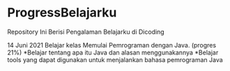 # ProgressBelajarku
Repository Ini Berisi Pengalaman Belajarku di Dicoding

14 Juni 2021
Belajar kelas Memulai Pemrograman dengan Java. (progres 21%)
  *Belajar tentang apa itu Java dan alasan menggunakannya
  *Belajar tools yang dapat digunakan untuk menjalankan bahasa pemrograman Java
